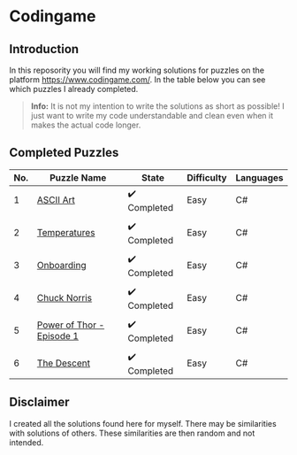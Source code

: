 # Codingame

## Introduction
In this reposority you will find my working solutions for puzzles on the platform https://www.codingame.com/. In the table below you can see which puzzles I already completed.

> **Info:** It is not my intention to write the solutions as short as possible! I just want to write my code understandable and clean even when it makes the actual code longer.

## Completed Puzzles
| No. |                           Puzzle Name                                                        |             State            | Difficulty | Languages |
|-----|----------------------------------------------------------------------------------------------|------------------------------|------------|-----------|
| 1   | [ASCII Art](https://www.codingame.com/training/easy/ascii-art)                               | :heavy_check_mark: Completed |    Easy    |     C#    |
|     |                                                                                              |                              |            |           |
| 2   | [Temperatures](https://www.codingame.com/training/easy/temperatures)                         | :heavy_check_mark: Completed |    Easy    |     C#    |
|     |                                                                                              |                              |            |           |
| 3   | [Onboarding](https://www.codingame.com/training/easy/onboarding)                             | :heavy_check_mark: Completed |    Easy    |     C#    |
|     |                                                                                              |                              |            |           |
| 4   | [Chuck Norris](https://www.codingame.com/training/easy/chuck-norris)                         | :heavy_check_mark: Completed |    Easy    |     C#    |
|     |                                                                                              |                              |            |           |
| 5   | [Power of Thor - Episode 1](https://www.codingame.com/training/easy/power-of-thor-episode-1) | :heavy_check_mark: Completed |    Easy    |     C#    |
|     |                                                                                              |                              |            |           |
| 6   | [The Descent](https://www.codingame.com/training/easy/the-descent)                           | :heavy_check_mark: Completed |    Easy    |     C#    |

## Disclaimer
I created all the solutions found here for myself. There may be similarities with solutions of others. These similarities are then random and not intended.